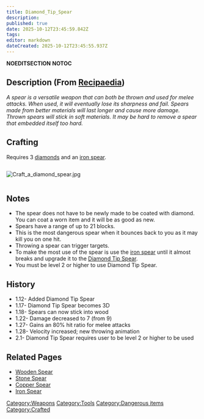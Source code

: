 ```yaml
---
title: Diamond_Tip_Spear
description: 
published: true
date: 2025-10-12T23:45:59.842Z
tags: 
editor: markdown
dateCreated: 2025-10-12T23:45:55.937Z
---
```


__NOEDITSECTION__ __NOTOC__

## Description (From [Recipaedia](.. "wikilink"))

*A spear is a versatile weapon that can both be thrown and used for
melee attacks. When used, it will eventually lose its sharpness and
fail. Spears made from better materials will last longer and cause more
damage. Thrown spears will stick in soft materials. It may be hard to
remove a spear that embedded itself too hard.*

## Crafting

Requires 3 [diamonds](../Minerals/Diamond.md "wikilink") and an [iron
spear](Iron_Spear.md "wikilink").

<div style=" overflow: hidden">

![Craft_a_diamond_spear.jpg](Craft_a_diamond_spear.jpg
"Craft_a_diamond_spear.jpg")

</div>

## Notes

  - The spear does not have to be newly made to be coated with diamond.
    You can coat a worn item and it will be as good as new.
  - Spears have a range of up to 21 blocks.
  - This is the most dangerous spear when it bounces back to you as it
    may kill you on one hit.
  - Throwing a spear can trigger targets.
  - To make the most use of the spear is use the [iron
    spear](Iron_Spear.md "wikilink") until it almost breaks and upgrade it
    to the [Diamond Tip Spear](Diamond_Tip_Spear.md "wikilink").
  - You must be level 2 or higher to use Diamond Tip Spear.

## History

  - 1.12- Added Diamond Tip Spear
  - 1.17- Diamond Tip Spear becomes 3D
  - 1.18- Spears can now stick into wood
  - 1.22- Damage decreased to 7 (from 9)
  - 1.27- Gains an 80% hit ratio for melee attacks
  - 1.28- Velocity increased; new throwing animation
  - 2.1- Diamond Tip Spear requires user to be level 2 or higher to be
    used

## Related Pages

  - [Wooden Spear](Wooden_Spear.md "wikilink")
  - [Stone Spear](Stone_Spear.md "wikilink")
  - [Copper Spear](Copper_Spear.md "wikilink")
  - [Iron Spear](Iron_Spear.md "wikilink")

[Category:Weapons](Category:Weapons "wikilink")
[Category:Tools](Category:Tools "wikilink") [Category:Dangerous
items](Category:Dangerous_items "wikilink")
[Category:Crafted](Category:Crafted "wikilink")